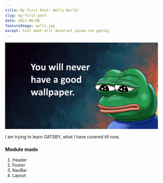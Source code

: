 ```yaml
---
title: My First Post! Hello World!
slug: my-first-post
date: 2021-06-06
featureImage: wall1.jpg
except: Sint amet elit deserunt ipsum.run gatsby
---
```


![wall](./wall1.jpg)

I am trying to learn GATSBY, what I have covered till now,
### Module made
1. Header
2. Footer
3. NavBar
4. Layout

